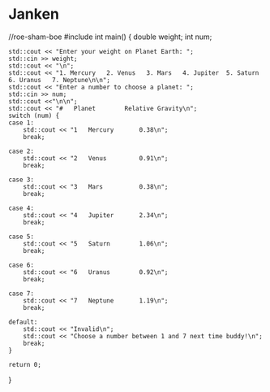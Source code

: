 # Janken
//roe-sham-boe
#include <iostream>
int main() {
    double weight;
    int num;

    std::cout << "Enter your weight on Planet Earth: ";
    std::cin >> weight;
    std::cout << "\n";
    std::cout << "1. Mercury   2. Venus   3. Mars   4. Jupiter  5. Saturn   6. Uranus   7. Neptune\n\n";
    std::cout << "Enter a number to choose a planet: ";
    std::cin >> num;
    std::cout <<"\n\n";
    std::cout << "#   Planet        Relative Gravity\n";
    switch (num) {
    case 1:
        std::cout << "1   Mercury       0.38\n";
        break;

    case 2:
        std::cout << "2   Venus         0.91\n";
        break;

    case 3:
        std::cout << "3   Mars          0.38\n";
        break;

    case 4:
        std::cout << "4   Jupiter       2.34\n";
        break;

    case 5:
        std::cout << "5   Saturn        1.06\n";
        break;

    case 6:
        std::cout << "6   Uranus        0.92\n";
        break;

    case 7:
        std::cout << "7   Neptune       1.19\n";
        break;

    default:
        std::cout << "Invalid\n";
        std::cout << "Choose a number between 1 and 7 next time buddy!\n";
        break;
    }

    return 0;
}
